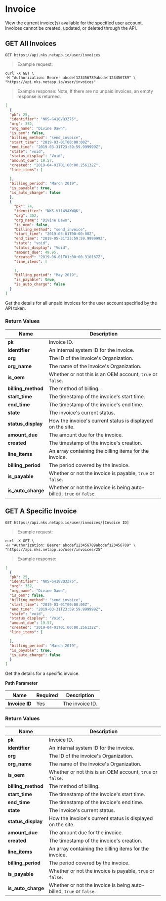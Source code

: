 # Invoice

View the current invoice(s) available for the specified user account. Invoices cannot be created, updated, or deleted through the API. 

## GET All Invoices

```shell
GET https://api.nks.netapp.io/user/invoices
```
> Example request:

```shell
curl -X GET \
-H "Authorization: Bearer abcdef123456789abcdef123456789" \
"https://api.nks.netapp.io/user/invoices"
```

> Example response: Note, If there are no unpaid invoices, an empty response is returned.

```json
[
  {
  "pk": 25,
  "identifier": "NKS-G418VQ3Z75",
  "org": 352,
  "org_name": "Divine Dawn",
  "is_oem": false,
  "billing_method": "send_invoice",
  "start_time": "2019-03-01T00:00:00Z",
  "end_time": "2019-03-31T23:59:59.999999Z",
  "state": "void",
  "status_display": "Void",
  "amount_due": 19.57,
  "created": "2019-04-01T01:00:00.256132Z",
  "line_items": [

  ],
  "billing_period": "March 2019",
  "is_payable": true,
  "is_auto_charge": false
  },
  {
    "pk": 74,
    "identifier": "NKS-V1149AXWQK",
    "org": 352,
    "org_name": "Divine Dawn",
    "is_oem": false,
    "billing_method": "send_invoice",
    "start_time": "2019-05-01T00:00:00Z",
    "end_time": "2019-05-31T23:59:59.999999Z",
    "state": "void",
    "status_display": "Void",
    "amount_due": 49.95,
    "created": "2019-06-01T01:00:00.310167Z",
    "line_items": [

    ],
    "billing_period": "May 2019",
    "is_payable": true,
    "is_auto_charge": false
  }
]
```

Get the details for all unpaid invoices for the user account specified by the API token.

### Return Values

**Name** | **Description**
---------|-----------------
**pk** | Invoice ID.
**identifier** | An internal system ID for the invoice.
**org** | The ID of the invoice's Organization.
**org_name** | The name of the invoice's Organization.
**is_oem** | Whether or not this is an OEM account, `true` or `false`.
**billing_method** | The method of billing.
**start_time** | The timestamp of the invoice's start time.
**end_time** | The timestamp of the invoice's end time.
**state** | The invoice's current status.
**status_display** | How the invoice's current status is displayed on the site.
**amount_due** | The amount due for the invoice.
**created** | The timestamp of the invoice's creation.
**line_items** | An array containing the billing items for the invoice.
**billing_period** | The period covered by the invoice.
**is_payable** | Whether or not the invoice is payable, `true` or `false`.
**is_auto_charge** | Whether or not the invoice is being auto-billed, `true` or `false`.

## GET A Specific Invoice

```shell
GET https://api.nks.netapp.io/user/invoices/[Invoice ID]
```
> Example request:

```shell
curl -X GET \
-H "Authorization: Bearer abcdef123456789abcdef123456789" \
"https://api.nks.netapp.io/user/invoices/25"
```

> Example response:

```json
[
  {
  "pk": 25,
  "identifier": "NKS-G418VQ3Z75",
  "org": 352,
  "org_name": "Divine Dawn",
  "is_oem": false,
  "billing_method": "send_invoice",
  "start_time": "2019-03-01T00:00:00Z",
  "end_time": "2019-03-31T23:59:59.999999Z",
  "state": "void",
  "status_display": "Void",
  "amount_due": 19.57,
  "created": "2019-04-01T01:00:00.256132Z",
  "line_items": [

  ],
  "billing_period": "March 2019",
  "is_payable": true,
  "is_auto_charge": false
  }
]
```

Get the details for a specific invoice.

**Path Parameter**

**Name** | **Required** | **Description**
-----|----------|-------------
**Invoice ID** | Yes | The invoice ID.

### Return Values

**Name** | **Description**
---------|-----------------
**pk** | Invoice ID.
**identifier** | An internal system ID for the invoice.
**org** | The ID of the invoice's Organization.
**org_name** | The name of the invoice's Organization.
**is_oem** | Whether or not this is an OEM account, `true` or `false`.
**billing_method** | The method of billing.
**start_time** | The timestamp of the invoice's start time.
**end_time** | The timestamp of the invoice's end time.
**state** | The invoice's current status.
**status_display** | How the invoice's current status is displayed on the site.
**amount_due** | The amount due for the invoice.
**created** | The timestamp of the invoice's creation.
**line_items** | An array containing the billing items for the invoice.
**billing_period** | The period covered by the invoice.
**is_payable** | Whether or not the invoice is payable, `true` or `false`.
**is_auto_charge** | Whether or not the invoice is being auto-billed, `true` or `false`.
